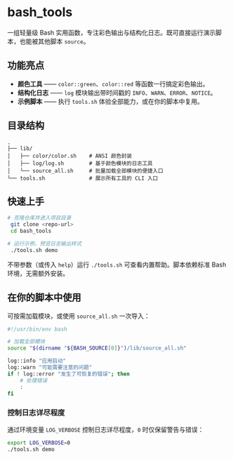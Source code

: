 # bash_tools

一组轻量级 Bash 实用函数，专注彩色输出与结构化日志。既可直接运行演示脚本，也能被其他脚本 `source`。

## 功能亮点

- **颜色工具** —— `color::green`、`color::red` 等函数一行搞定彩色输出。
- **结构化日志** —— `log` 模块输出带时间戳的 `INFO`、`WARN`、`ERROR`、`NOTICE`。
- **示例脚本** —— 执行 `tools.sh` 体验全部能力，或在你的脚本中复用。

## 目录结构

```
.
├── lib/
│   ├── color/color.sh    # ANSI 颜色封装
│   ├── log/log.sh        # 基于颜色模块的日志工具
│   └── source_all.sh     # 批量加载全部模块的便捷入口
└── tools.sh              # 展示所有工具的 CLI 入口
```

## 快速上手

```bash
# 克隆仓库并进入项目目录
 git clone <repo-url>
 cd bash_tools

# 运行示例，预览日志输出样式
 ./tools.sh demo
```

不带参数（或传入 `help`）运行 `./tools.sh` 可查看内置帮助。脚本依赖标准 Bash 环境，无需额外安装。

## 在你的脚本中使用

可按需加载模块，或使用 `source_all.sh` 一次导入：

```bash
#!/usr/bin/env bash

# 加载全部模块
source "$(dirname "${BASH_SOURCE[0]}")/lib/source_all.sh"

log::info "应用启动"
log::warn "可能需要注意的问题"
if ! log::error "发生了可恢复的错误"; then
    # 处理错误
    :
fi
```

### 控制日志详尽程度

通过环境变量 `LOG_VERBOSE` 控制日志详尽程度，`0` 时仅保留警告与错误：

```bash
export LOG_VERBOSE=0
./tools.sh demo
```

